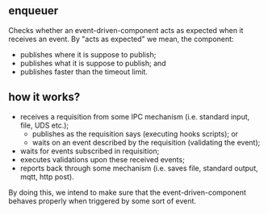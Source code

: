 ## enqueuer

Checks whether an event-driven-component acts as expected when it receives an event.
By "acts as expected" we mean, the component:
  - publishes where it is suppose to publish;
  - publishes what it is suppose to publish; and
  - publishes faster than the timeout limit.
  
## how it works?
  - receives a requisition from some IPC mechanism (i.e. standard input, file, UDS etc.);
      - publishes as the requisition says (executing hooks scripts); or
      - waits on an event described by the requisition (validating the event);
  - waits for events subscribed in requisition;
  - executes validations upon these received events;
  - reports back through some mechanism (i.e. saves file, standard output, mqtt, http post).
  
By doing this, we intend to make sure that the event-driven-component behaves properly when triggered by some sort of event.
